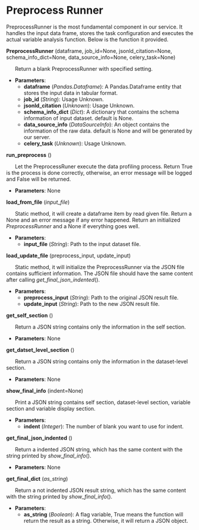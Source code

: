 Preprocess Runner
=================

PreprocessRunner is the most fundamental component in our service. It handles the input data frame, stores the task configuration
and executes the actual variable analysis function. Below is the function it provided.

**PreprocessRunner** (dataframe, job_id=None, jsonld_citation=None, schema_info_dict=None, data_source_info=None, celery_task=None)

&nbsp;&nbsp;&nbsp;&nbsp;&nbsp;&nbsp;Return a blank PreprocessRunner with specified setting.

* **Parameters**:
    * **dataframe** (*Pandas.Dataframe*):    A Pandas.Dataframe entity that stores the input data in tabular format.
    * **job_id** (*String*):  Usage Unknown.
    * **jsonld_citation** (*Unknown*): Usage Unknown.
    * **schema_info_dict** (*Dict*): A dictionary that contains the schema information of input dataset. default is None.
    * **data_source_info** (*DataSourceInfo*): An object contains the information of the raw data. default is None and will be generated by our server.
    * **celery_task** (*Unknown*): Usage Unknown.

**run_preprocess** ()

&nbsp;&nbsp;&nbsp;&nbsp;&nbsp;&nbsp;Let the PreprocessRuner execute the data profiling process. Return True is the process is done correctly, otherwise, an error message will be logged and False will be returned.

* **Parameters**: None

**load_from_file** (*input_file*)

&nbsp;&nbsp;&nbsp;&nbsp;&nbsp;&nbsp;Static method, it will create a dataframe item by read given file. Return a None and an error message if any error happened. Return an initialized *PreprocessRunner* and a None if everything goes well.

* **Parameters**:
    * **input_file** (*String*):    Path to the input dataset file.
        
**load_update_file** (preprocess_input, update_input)

&nbsp;&nbsp;&nbsp;&nbsp;&nbsp;&nbsp;Static method, it will initialize the PreprocessRunner via the JSON file contains sufficient information. The JSON file should have the same content after calling *get_final_json_indented*().

* **Parameters**:
    * **preprocess_input** (*String*):    Path to the original JSON result file.
    * **update_input** (*String*):  Path to the new JSON result file.

**get_self_section** ()

&nbsp;&nbsp;&nbsp;&nbsp;&nbsp;&nbsp;Return a JSON string contains only the information in the self section.

* **Parameters**: None

**get_datset_level_section** ()

&nbsp;&nbsp;&nbsp;&nbsp;&nbsp;&nbsp;Return a JSON string contains only the information in the dataset-level section.

* **Parameters**: None

**show_final_info** (indent=None)

&nbsp;&nbsp;&nbsp;&nbsp;&nbsp;&nbsp;Print a JSON string contains self section, dataset-level section, variable section and variable display section.

* **Parameters**:
    * **indent** (*Integer*):    The number of blank you want to use for indent.

**get_final_json_indented** ()

&nbsp;&nbsp;&nbsp;&nbsp;&nbsp;&nbsp;Return a indented JSON string, which has the same content with the string printed by *show_final_info*().

* **Parameters**: None

**get_final_dict** (*as_string*)

&nbsp;&nbsp;&nbsp;&nbsp;&nbsp;&nbsp;Return a not indented JSON result string, which has the same content with the string printed by *show_final_info*().

* **Parameters**:
    * **as_string** (*Boolean*):    A flag variable, True means the function will return the result as a string. Otherwise, it will return a JSON object.